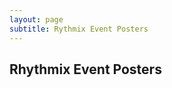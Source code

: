 ```yaml
---
layout: page
subtitle: Rythmix Event Posters
---
```


## Rhythmix Event Posters

<img src="{{ site.baseurl }}/assets/portfolio/graphics/rhythmix-pal/PAL-posters-01.png" alt="">
<img src="{{ site.baseurl }}/assets/portfolio/graphics/rhythmix-pal/PAL-posters-02.png" alt="">
<img src="{{ site.baseurl }}/assets/portfolio/graphics/rhythmix-pal/PAL-posters-03.png" alt="">
<img src="{{ site.baseurl }}/assets/portfolio/graphics/rhythmix-pal/PAL-posters-04.png" alt="">
<img src="{{ site.baseurl }}/assets/portfolio/graphics/rhythmix-pal/PAL-posters-05.png" alt="">
<img src="{{ site.baseurl }}/assets/portfolio/graphics/rhythmix-pal/PAL-posters-06.png" alt="">
<img src="{{ site.baseurl }}/assets/portfolio/graphics/rhythmix-pal/PAL-posters-07.png" alt="">
<img src="{{ site.baseurl }}/assets/portfolio/graphics/rhythmix-pal/PAL-posters-08.png" alt="">
